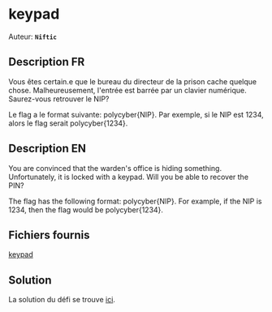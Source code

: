 # keypad

Auteur: **`Niftic`**

## Description FR

Vous êtes certain.e que le bureau du directeur de la prison cache quelque chose. Malheureusement, l'entrée est barrée par un clavier numérique. Saurez-vous retrouver le NIP?

Le flag a le format suivante: polycyber{NIP}. Par exemple, si le NIP est 1234, alors le flag serait polycyber{1234}.

## Description EN

You are convinced that the warden's office is hiding something. Unfortunately, it is locked with a keypad. Will you be able to recover the PIN?

The flag has the following format: polycyber{NIP}. For example, if the NIP is 1234, then the flag would be polycyber{1234}.

## Fichiers fournis
[keypad](keypad)

## Solution

La solution du défi se trouve [ici](solution/).
